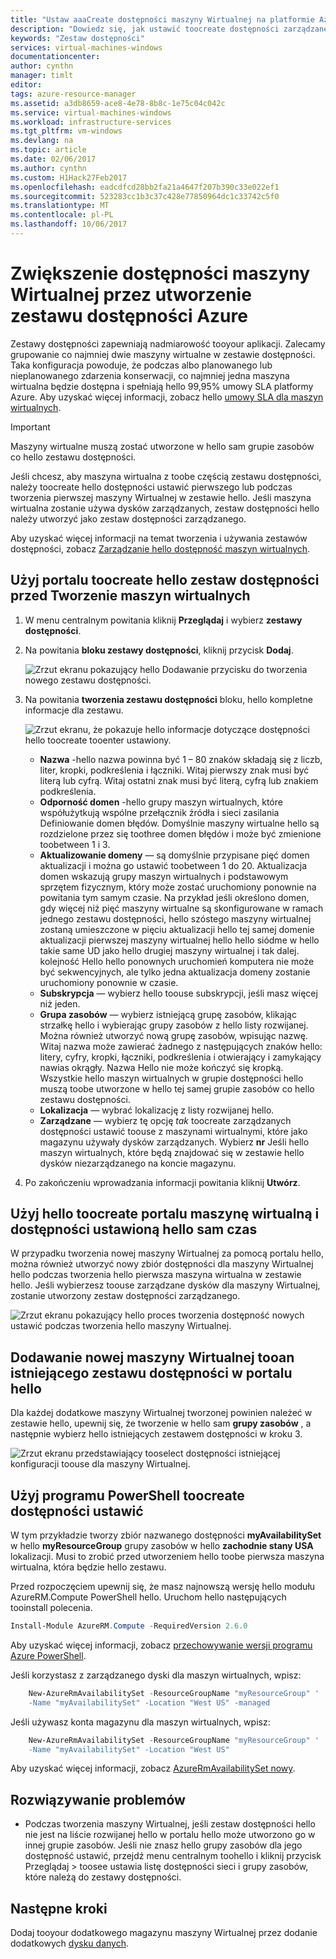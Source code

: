 ```yaml
---
title: "Ustaw aaaCreate dostępności maszyny Wirtualnej na platformie Azure | Dokumentacja firmy Microsoft"
description: "Dowiedz się, jak ustawić toocreate dostępności zarządzane lub niezarządzane dostępności dla maszyn wirtualnych przy użyciu programu Azure PowerShell lub hello portalu w modelu wdrażania usługi Resource Manager hello."
keywords: "Zestaw dostępności"
services: virtual-machines-windows
documentationcenter: 
author: cynthn
manager: timlt
editor: 
tags: azure-resource-manager
ms.assetid: a3db8659-ace8-4e78-8b8c-1e75c04c042c
ms.service: virtual-machines-windows
ms.workload: infrastructure-services
ms.tgt_pltfrm: vm-windows
ms.devlang: na
ms.topic: article
ms.date: 02/06/2017
ms.author: cynthn
ms.custom: H1Hack27Feb2017
ms.openlocfilehash: eadcdfcd28bb2fa21a4647f207b390c33e022ef1
ms.sourcegitcommit: 523283cc1b3c37c428e77850964dc1c33742c5f0
ms.translationtype: MT
ms.contentlocale: pl-PL
ms.lasthandoff: 10/06/2017
---
```

# <a name="increase-vm-availability-by-creating-an-azure-availability-set"></a>Zwiększenie dostępności maszyny Wirtualnej przez utworzenie zestawu dostępności Azure 
Zestawy dostępności zapewniają nadmiarowość tooyour aplikacji. Zalecamy grupowanie co najmniej dwie maszyny wirtualne w zestawie dostępności. Taka konfiguracja powoduje, że podczas albo planowanego lub nieplanowanego zdarzenia konserwacji, co najmniej jedna maszyna wirtualna będzie dostępna i spełniają hello 99,95% umowy SLA platformy Azure. Aby uzyskać więcej informacji, zobacz hello [umowy SLA dla maszyn wirtualnych](https://azure.microsoft.com/support/legal/sla/virtual-machines/).

> [!IMPORTANT]
> Maszyny wirtualne muszą zostać utworzone w hello sam grupie zasobów co hello zestawu dostępności.
> 

Jeśli chcesz, aby maszyna wirtualna z toobe częścią zestawu dostępności, należy toocreate hello dostępności ustawić pierwszego lub podczas tworzenia pierwszej maszyny Wirtualnej w zestawie hello. Jeśli maszyna wirtualna zostanie używa dysków zarządzanych, zestaw dostępności hello należy utworzyć jako zestaw dostępności zarządzanego.

Aby uzyskać więcej informacji na temat tworzenia i używania zestawów dostępności, zobacz [Zarządzanie hello dostępność maszyn wirtualnych](manage-availability.md?toc=%2fazure%2fvirtual-machines%2fwindows%2ftoc.json).

## <a name="use-hello-portal-toocreate-an-availability-set-before-creating-your-vms"></a>Użyj portalu toocreate hello zestaw dostępności przed Tworzenie maszyn wirtualnych
1. W menu centralnym powitania kliknij **Przeglądaj** i wybierz **zestawy dostępności**.
2. Na powitania **bloku zestawy dostępności**, kliknij przycisk **Dodaj**.
   
    ![Zrzut ekranu pokazujący hello Dodawanie przycisku do tworzenia nowego zestawu dostępności.](./media/create-availability-set/add-availability-set.png)
3. Na powitania **tworzenia zestawu dostępności** bloku, hello kompletne informacje dla zestawu.
   
    ![Zrzut ekranu, że pokazuje hello informacje dotyczące dostępności hello toocreate tooenter ustawiony.](./media/create-availability-set/create-availability-set.png)
   
   * **Nazwa** -hello nazwa powinna być 1 – 80 znaków składają się z liczb, liter, kropki, podkreślenia i łączniki. Witaj pierwszy znak musi być literą lub cyfrą. Witaj ostatni znak musi być literą, cyfrą lub znakiem podkreślenia.
   * **Odporność domen** -hello grupy maszyn wirtualnych, które współużytkują wspólne przełącznik źródła i sieci zasilania Definiowanie domen błędów. Domyślnie maszyny wirtualne hello są rozdzielone przez się toothree domen błędów i może być zmienione toobetween 1 i 3.
   * **Aktualizowanie domeny** — są domyślnie przypisane pięć domen aktualizacji i można go ustawić toobetween 1 do 20. Aktualizacja domen wskazują grupy maszyn wirtualnych i podstawowym sprzętem fizycznym, który może zostać uruchomiony ponownie na powitania tym samym czasie. Na przykład jeśli określono domen, gdy więcej niż pięć maszyny wirtualne są skonfigurowane w ramach jednego zestawu dostępności, hello szóstego maszyny wirtualnej zostaną umieszczone w pięciu aktualizacji hello tej samej domenie aktualizacji pierwszej maszyny wirtualnej hello hello siódme w hello takie same UD jako hello drugiej maszyny wirtualnej i tak dalej. kolejność Hello hello ponownych uruchomień komputera nie może być sekwencyjnych, ale tylko jedna aktualizacja domeny zostanie uruchomiony ponownie w czasie.
   * **Subskrypcja** — wybierz hello toouse subskrypcji, jeśli masz więcej niż jeden.
   * **Grupa zasobów** — wybierz istniejącą grupę zasobów, klikając strzałkę hello i wybierając grupy zasobów z hello listy rozwijanej. Można również utworzyć nową grupę zasobów, wpisując nazwę. Witaj nazwa może zawierać żadnego z następujących znaków hello: litery, cyfry, kropki, łączniki, podkreślenia i otwierający i zamykający nawias okrągły. Nazwa Hello nie może kończyć się kropką. Wszystkie hello maszyn wirtualnych w grupie dostępności hello muszą toobe utworzone w hello tej samej grupie zasobów co hello zestawu dostępności.
   * **Lokalizacja** — wybrać lokalizację z listy rozwijanej hello.
   * **Zarządzane** — wybierz tę opcję *tak* toocreate zarządzanych dostępności ustawić toouse z maszynami wirtualnymi, które jako magazynu używały dysków zarządzanych. Wybierz **nr** Jeśli hello maszyn wirtualnych, które będą znajdować się w zestawie hello dysków niezarządzanego na koncie magazynu.
   
4. Po zakończeniu wprowadzania informacji powitania kliknij **Utwórz**. 

## <a name="use-hello-portal-toocreate-a-virtual-machine-and-an-availability-set-at-hello-same-time"></a>Użyj hello toocreate portalu maszynę wirtualną i dostępności ustawioną hello sam czas
W przypadku tworzenia nowej maszyny Wirtualnej za pomocą portalu hello, można również utworzyć nowy zbiór dostępności dla maszyny Wirtualnej hello podczas tworzenia hello pierwsza maszyna wirtualna w zestawie hello. Jeśli wybierzesz toouse zarządzane dysków dla maszyny Wirtualnej, zostanie utworzony zestaw dostępności zarządzanego.

![Zrzut ekranu pokazujący hello proces tworzenia dostępność nowych ustawić podczas tworzenia hello maszyny Wirtualnej.](./media/create-availability-set/new-vm-avail-set.png)

## <a name="add-a-new-vm-tooan-existing-availability-set-in-hello-portal"></a>Dodawanie nowej maszyny Wirtualnej tooan istniejącego zestawu dostępności w portalu hello
Dla każdej dodatkowe maszyny Wirtualnej tworzonej powinien należeć w zestawie hello, upewnij się, że tworzenie w hello sam **grupy zasobów** , a następnie wybierz hello istniejących zestawem dostępności w kroku 3. 

![Zrzut ekranu przedstawiający tooselect dostępności istniejącej konfiguracji toouse dla maszyny Wirtualnej.](./media/create-availability-set/add-vm-to-set.png)

## <a name="use-powershell-toocreate-an-availability-set"></a>Użyj programu PowerShell toocreate dostępności ustawić
W tym przykładzie tworzy zbiór nazwanego dostępności **myAvailabilitySet** w hello **myResourceGroup** grupy zasobów w hello **zachodnie stany USA** lokalizacji. Musi to zrobić przed utworzeniem hello toobe pierwsza maszyna wirtualna, która będzie hello zestawu.

Przed rozpoczęciem upewnij się, że masz najnowszą wersję hello modułu AzureRM.Compute PowerShell hello. Uruchom hello następujących tooinstall polecenia.

```powershell
Install-Module AzureRM.Compute -RequiredVersion 2.6.0
```
Aby uzyskać więcej informacji, zobacz [przechowywanie wersji programu Azure PowerShell](/powershell/azure/overview).


Jeśli korzystasz z zarządzanego dyski dla maszyn wirtualnych, wpisz:

```powershell
    New-AzureRmAvailabilitySet -ResourceGroupName "myResourceGroup" '
    -Name "myAvailabilitySet" -Location "West US" -managed
```

Jeśli używasz konta magazynu dla maszyn wirtualnych, wpisz:

```powershell
    New-AzureRmAvailabilitySet -ResourceGroupName "myResourceGroup" '
    -Name "myAvailabilitySet" -Location "West US" 
```

Aby uzyskać więcej informacji, zobacz [AzureRmAvailabilitySet nowy](/powershell/module/azurerm.compute/new-azurermavailabilityset).

## <a name="troubleshooting"></a>Rozwiązywanie problemów
* Podczas tworzenia maszyny Wirtualnej, jeśli zestaw dostępności hello nie jest na liście rozwijanej hello w portalu hello może utworzono go w innej grupie zasobów. Jeśli nie znasz hello grupy zasobów dla jego dostępność ustawić, przejdź menu centralnym toohello i kliknij przycisk Przeglądaj > toosee ustawia listę dostępności sieci i grupy zasobów, które należą do zestawy dostępności.

## <a name="next-steps"></a>Następne kroki
Dodaj tooyour dodatkowego magazynu maszyny Wirtualnej przez dodanie dodatkowych [dysku danych](attach-disk-portal.md?toc=%2fazure%2fvirtual-machines%2fwindows%2ftoc.json).

